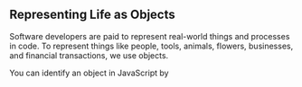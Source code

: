 ## Representing Life as Objects

Software developers are paid to represent real-world things and processes in code. To represent things like people, tools, animals, flowers, businesses, and financial transactions, we use objects.

You can identify an object in JavaScript by 
<!--stackedit_data:
eyJoaXN0b3J5IjpbMjAyNjI2Mzc3Nyw3MzA5OTgxMTZdfQ==
-->